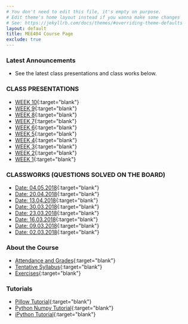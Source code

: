 ```yaml
---
# You don't need to edit this file, it's empty on purpose.
# Edit theme's home layout instead if you wanna make some changes
# See: https://jekyllrb.com/docs/themes/#overriding-theme-defaults
layout: default
title: MEE404 Course Page
exclude: true
---
```

### **Latest Announcements**
- See the latest class presentations and class works below.

<!--
- [See the midterm solutions](https://drive.google.com/file/d/102AjPuqAYXIS4vyk4Ej_Kjok7L549bzc/view?usp=sharing){:target="blank"}

**HOMEWORK**
Due Date: **30.04.2018 23:59:59**
Find the details of the homework  in the following link:
- [HOMEWORK 04](/homeworks/HOMEWORK04){:target="blank"}
-->

### **CLASS PRESENTATIONS**
 - [WEEK 10](https://docs.google.com/presentation/d/1SFAl9Z5rY-Cf5jns3iaiO_cagBDwl5oyVLUzYIS5Qio/edit?usp=sharing){:target="blank"}
 - [WEEK 9](https://docs.google.com/presentation/d/1qocJ0Q_x_OzRl86uPJJwREETMDUenDOiG9G4yoDpN4Q/edit?usp=sharing){:target="blank"}
 - [WEEK 8](https://docs.google.com/presentation/d/1nQqQ9WhlwPBCdJtqCTEgrUqVVqfrJ0Vl5Y9NJVb-PRo/edit?usp=sharing){:target="blank"}
 - [WEEK 7](https://docs.google.com/presentation/d/19gbYiVLDbyiZVIFpjdIJnIyTLJ9NCptInhGj6Mgp5rg/edit?usp=sharing){:target="blank"}
 - [WEEK 6](https://docs.google.com/presentation/d/1ahf_F6Y7g_cVgvPp5LpU4Z3vxOsV6yTTeTfIwmSx3Us/edit?usp=sharing){:target="blank"}
 - [WEEK 5](https://docs.google.com/presentation/d/16MV0GseLrhODfKIikTlRQGyF9D97YZxpYmwlm1zcXBA/edit?usp=sharing){:target="blank"}
 - [WEEK 4](https://docs.google.com/presentation/d/12w9_QO7dg7-ADvn5we7vYU-Uzjt48swQdRb6mOjUQTg/edit?usp=sharing){:target="blank"}
 - [WEEK 3](https://docs.google.com/presentation/d/1iZ-yEh09PEy-h0Khh4qH7nFf7jzUyr_F3YuQ5BashGE/edit?usp=sharing){:target="blank"}
 - [WEEK 2](https://docs.google.com/presentation/d/1XHhVwM71nb9gcPWDWLu55vNbjqsRi6tqHLK2eKbo4hw/edit?usp=sharing){:target="blank"}
 - [WEEK 1](https://docs.google.com/presentation/d/1d6ayhonXY4yacCzmG5Agm9LwzB_zbgRhjCfDPBQF5yQ/edit?usp=sharing){:target="blank"}

### **CLASSWORKS (QUESTIONS SOLVED ON THE BOARD)**
 - [Date: 04.05.2018](https://drive.google.com/open?id=1ixc9iUkJi4LKBbgSozk4d4B83BOaXBjL){:target="blank"}
 - [Date: 20.04.2018](https://drive.google.com/open?id=1wjXSfFEJw2nq_fsqz7_cDg5y7N8ne1FI){:target="blank"}
 - [Date: 13.04.2018](https://drive.google.com/open?id=1toi4flEar6ZUNZZ1Hud1Habx5sYvpWI0){:target="blank"}
 - [Date: 30.03.2018](https://drive.google.com/open?id=1c-_Ub2G8KUNHdM3DM_R5xxhvk2yPuVEq){:target="blank"}
 - [Date: 23.03.2018](https://drive.google.com/open?id=1SJNfhk84yfg8L7SUJVj3du2oX4LlfJoz){:target="blank"}
 - [Date: 16.03.2018](https://drive.google.com/open?id=1hWOHv3ck2Hwm_Na_WHRicD0-23o68Tvh){:target="blank"}
 - [Date: 09.03.2018](https://drive.google.com/open?id=1lQmjKo7FscsmqsX9Uc7S9fMJUmeGHzbY){:target="blank"}
 - [Date: 02.03.2018](https://drive.google.com/open?id=193KpiWfQ2tXtS9bOAM1cFE-h6nWnRMGZ){:target="blank"}

### **About the Course**

- [Attendance and Grades](https://docs.google.com/spreadsheets/d/e/2PACX-1vTzWSFYwl88Ho8b1g-DZg9tzSbNYe97Qg-F9WxgcuMI0K-zNNv4BrYGlDIkyiK8NLa-uTZ3_bUKV2qv/pubhtml){:target="blank"}
- [Tentative Syllabus](syllabus/){:target="blank"}
- [Exercises](exercises/){:target="blank"}

### **Tutorials**
- [Pillow Tutorial](/tutorials/pillow-tutorial/){:target="blank"}
- [Python Numpy Tutorial](/tutorials/python-numpy-tutorial/){:target="blank"}
- [iPython Tutorial](/tutorials/ipython-tutorial/){:target="blank"}

